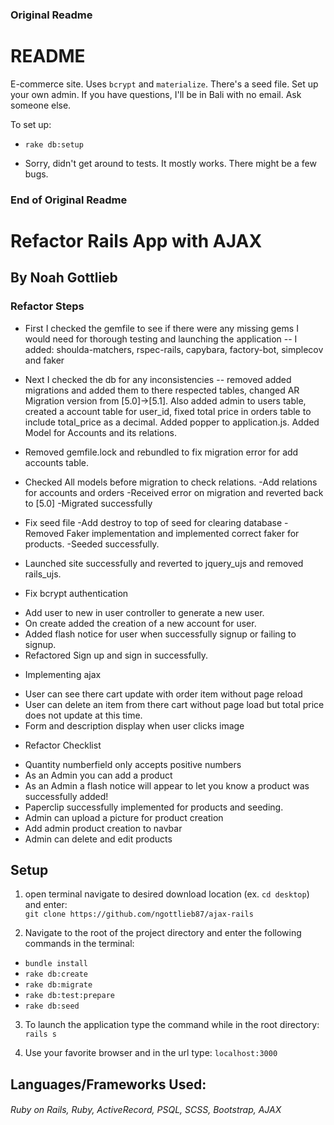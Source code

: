 ### Original Readme ###
# README

E-commerce site. Uses `bcrypt` and `materialize`. There's a seed file. Set up your own admin. If you have questions, I'll be in Bali with no email. Ask someone else.

To set up:

* `rake db:setup`

* Sorry, didn't get around to tests. It mostly works. There might be a few bugs.

### End of Original Readme ###

# Refactor Rails App with AJAX

## By Noah Gottlieb

### Refactor Steps

* First I checked the gemfile to see if there were any missing gems I would need for thorough testing and launching the application
  -- I added: shoulda-matchers, rspec-rails, capybara, factory-bot, simplecov and faker

* Next I checked the db for any inconsistencies
  -- removed added migrations and added them to there respected tables, changed AR Migration version from [5.0]->[5.1]. Also added admin to users table, created a account table for user_id, fixed total price in orders table to include total_price as a decimal. Added popper to application.js. Added Model for Accounts and its relations.

* Removed gemfile.lock and rebundled to fix migration error for add accounts table.

* Checked All models before migration to check relations.
  -Add relations for accounts and orders
  -Received error on migration and reverted back to [5.0]
  -Migrated successfully

* Fix seed file
  -Add destroy to top of seed for clearing database
  -Removed Faker implementation and implemented correct faker for products.
  -Seeded successfully.

* Launched site successfully and reverted to jquery_ujs and removed rails_ujs.

* Fix bcrypt authentication
 - Add user to new in user controller to generate a new user.
 - On create added the creation of a new account for user.
 - Added flash notice for user when successfully signup or failing to signup.
 - Refactored Sign up and sign in successfully.

 * Implementing ajax
 - User can see there cart update with order item without page reload
 - User can delete an item from there cart without page load but total price does not update at this time.
 - Form and description display when user clicks image

 * Refactor Checklist
 - Quantity numberfield only accepts positive numbers
 - As an Admin you can add a product
 - As an Admin a flash notice will appear to let you know a product was successfully added!
 - Paperclip successfully implemented for products and seeding.
 - Admin can upload a picture for product creation
 - Add admin product creation to navbar
 - Admin can delete and edit products


 ## Setup

1. open terminal navigate to desired download location (ex. `cd desktop`) and enter: </br>`git clone https://github.com/ngottlieb87/ajax-rails`

2. Navigate to the root of the project directory and enter the following commands in the terminal:
  * `bundle install`
  * `rake db:create`
  * `rake db:migrate`
  * `rake db:test:prepare`
  * `rake db:seed`

3. To launch the application type the command while in the root directory:
  <br>`rails s`

4. Use your favorite browser and in the url type: `localhost:3000`


## Languages/Frameworks Used:

  ###### _Ruby on Rails, Ruby, ActiveRecord, PSQL, SCSS, Bootstrap, AJAX_
